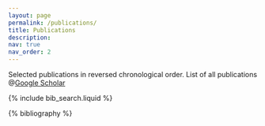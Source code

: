 ```yaml
---
layout: page
permalink: /publications/
title: Publications
description: 
nav: true
nav_order: 2
---
```


Selected publications in reversed chronological order. List of all publications @[Google Scholar](https://scholar.google.fr/citations?user=PVlBz8oAAAAJ&hl)

<!-- _pages/publications.md -->

<!-- Bibsearch Feature -->

{% include bib_search.liquid %}

<div class="publications">

{% bibliography %}

</div>
